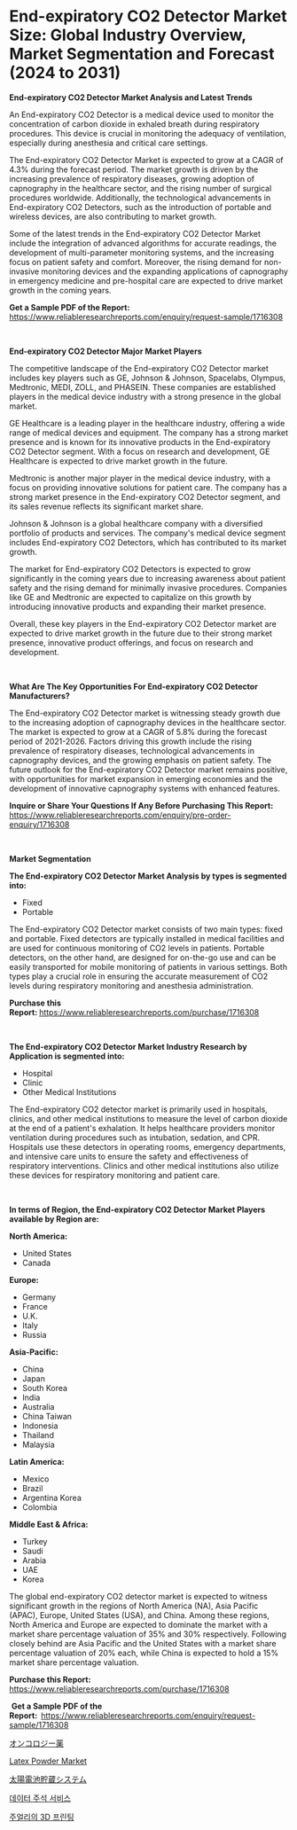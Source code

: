 <p><h1>End-expiratory CO2 Detector Market Size: Global Industry Overview, Market Segmentation and Forecast (2024 to 2031)</h1></p><p><strong>End-expiratory CO2 Detector Market Analysis and Latest Trends</strong></p>
<p><p>An End-expiratory CO2 Detector is a medical device used to monitor the concentration of carbon dioxide in exhaled breath during respiratory procedures. This device is crucial in monitoring the adequacy of ventilation, especially during anesthesia and critical care settings.</p><p>The End-expiratory CO2 Detector Market is expected to grow at a CAGR of 4.3% during the forecast period. The market growth is driven by the increasing prevalence of respiratory diseases, growing adoption of capnography in the healthcare sector, and the rising number of surgical procedures worldwide. Additionally, the technological advancements in End-expiratory CO2 Detectors, such as the introduction of portable and wireless devices, are also contributing to market growth.</p><p>Some of the latest trends in the End-expiratory CO2 Detector Market include the integration of advanced algorithms for accurate readings, the development of multi-parameter monitoring systems, and the increasing focus on patient safety and comfort. Moreover, the rising demand for non-invasive monitoring devices and the expanding applications of capnography in emergency medicine and pre-hospital care are expected to drive market growth in the coming years.</p></p>
<p><strong>Get a Sample PDF of the Report:&nbsp;</strong> <a href="https://www.reliableresearchreports.com/enquiry/request-sample/1716308">https://www.reliableresearchreports.com/enquiry/request-sample/1716308</a></p>
<p>&nbsp;</p>
<p><strong>End-expiratory CO2 Detector Major Market Players</strong></p>
<p><p>The competitive landscape of the End-expiratory CO2 Detector market includes key players such as GE, Johnson & Johnson, Spacelabs, Olympus, Medtronic, MEDI, ZOLL, and PHASEIN. These companies are established players in the medical device industry with a strong presence in the global market.</p><p>GE Healthcare is a leading player in the healthcare industry, offering a wide range of medical devices and equipment. The company has a strong market presence and is known for its innovative products in the End-expiratory CO2 Detector segment. With a focus on research and development, GE Healthcare is expected to drive market growth in the future.</p><p>Medtronic is another major player in the medical device industry, with a focus on providing innovative solutions for patient care. The company has a strong market presence in the End-expiratory CO2 Detector segment, and its sales revenue reflects its significant market share.</p><p>Johnson & Johnson is a global healthcare company with a diversified portfolio of products and services. The company's medical device segment includes End-expiratory CO2 Detectors, which has contributed to its market growth.</p><p>The market for End-expiratory CO2 Detectors is expected to grow significantly in the coming years due to increasing awareness about patient safety and the rising demand for minimally invasive procedures. Companies like GE and Medtronic are expected to capitalize on this growth by introducing innovative products and expanding their market presence.</p><p>Overall, these key players in the End-expiratory CO2 Detector market are expected to drive market growth in the future due to their strong market presence, innovative product offerings, and focus on research and development.</p></p>
<p>&nbsp;</p>
<p><strong>What Are The Key Opportunities For End-expiratory CO2 Detector Manufacturers?</strong></p>
<p><p>The End-expiratory CO2 Detector market is witnessing steady growth due to the increasing adoption of capnography devices in the healthcare sector. The market is expected to grow at a CAGR of 5.8% during the forecast period of 2021-2026. Factors driving this growth include the rising prevalence of respiratory diseases, technological advancements in capnography devices, and the growing emphasis on patient safety. The future outlook for the End-expiratory CO2 Detector market remains positive, with opportunities for market expansion in emerging economies and the development of innovative capnography systems with enhanced features.</p></p>
<p><strong>Inquire or Share Your Questions If Any Before Purchasing This Report:</strong> <a href="https://www.reliableresearchreports.com/enquiry/pre-order-enquiry/1716308">https://www.reliableresearchreports.com/enquiry/pre-order-enquiry/1716308</a></p>
<p>&nbsp;</p>
<p><strong>Market Segmentation</strong></p>
<p><strong>The End-expiratory CO2 Detector Market Analysis by types is segmented into:</strong></p>
<p><ul><li>Fixed</li><li>Portable</li></ul></p>
<p><p>The End-expiratory CO2 Detector market consists of two main types: fixed and portable. Fixed detectors are typically installed in medical facilities and are used for continuous monitoring of CO2 levels in patients. Portable detectors, on the other hand, are designed for on-the-go use and can be easily transported for mobile monitoring of patients in various settings. Both types play a crucial role in ensuring the accurate measurement of CO2 levels during respiratory monitoring and anesthesia administration.</p></p>
<p><strong>Purchase this Report:&nbsp;</strong><a href="https://www.reliableresearchreports.com/purchase/1716308">https://www.reliableresearchreports.com/purchase/1716308</a></p>
<p>&nbsp;</p>
<p><strong>The End-expiratory CO2 Detector Market Industry Research by Application is segmented into:</strong></p>
<p><ul><li>Hospital</li><li>Clinic</li><li>Other Medical Institutions</li></ul></p>
<p><p>The End-expiratory CO2 detector market is primarily used in hospitals, clinics, and other medical institutions to measure the level of carbon dioxide at the end of a patient's exhalation. It helps healthcare providers monitor ventilation during procedures such as intubation, sedation, and CPR. Hospitals use these detectors in operating rooms, emergency departments, and intensive care units to ensure the safety and effectiveness of respiratory interventions. Clinics and other medical institutions also utilize these devices for respiratory monitoring and patient care.</p></p>
<p>&nbsp;</p>
<p><strong>In terms of Region, the End-expiratory CO2 Detector Market Players available by Region are:</strong></p>
<p>
    <p> <strong> North America: </strong>
        <ul>
            <li>United States</li>
            <li>Canada</li>
        </ul>
        </p> 
    <p> <strong> Europe: </strong>
        <ul>
            <li>Germany</li>
            <li>France</li>
            <li>U.K.</li>
            <li>Italy</li>
            <li>Russia</li>
        </ul>
        </p> 
    <p> <strong> Asia-Pacific: </strong>
        <ul>
            <li>China</li>
            <li>Japan</li>
            <li>South Korea</li>
            <li>India</li>
            <li>Australia</li>
            <li>China Taiwan</li>
            <li>Indonesia</li>
            <li>Thailand</li>
            <li>Malaysia</li>
        </ul>
        </p> 
    <p> <strong> Latin America: </strong>
        <ul>
            <li>Mexico</li>
            <li>Brazil</li>
            <li>Argentina Korea</li>
            <li>Colombia</li>
        </ul>
        </p> 
    <p> <strong> Middle East & Africa: </strong>
        <ul>
            <li>Turkey</li>
            <li>Saudi</li>
            <li>Arabia</li>
            <li>UAE</li>
            <li>Korea</li>
        </ul>
    </p>
    </p>
<p><p>The global end-expiratory CO2 detector market is expected to witness significant growth in the regions of North America (NA), Asia Pacific (APAC), Europe, United States (USA), and China. Among these regions, North America and Europe are expected to dominate the market with a market share percentage valuation of 35% and 30% respectively. Following closely behind are Asia Pacific and the United States with a market share percentage valuation of 20% each, while China is expected to hold a 15% market share percentage valuation.</p></p>
<p><strong>Purchase this Report: </strong><a href="https://www.reliableresearchreports.com/purchase/1716308">https://www.reliableresearchreports.com/purchase/1716308</a></p>
<p>&nbsp;<strong>Get a Sample PDF of the Report:&nbsp;&nbsp;</strong><a href="https://www.reliableresearchreports.com/enquiry/request-sample/1716308">https://www.reliableresearchreports.com/enquiry/request-sample/1716308</a></p>
<p><strong></strong></p>
<p><p><a href="https://medium.com/@dioncollins8227/%E8%85%AB%E7%98%8D%E5%AD%A6%E8%96%AC%E5%B8%82%E5%A0%B4-2031%E5%B9%B4%E3%81%BE%E3%81%A7%E3%81%AE%E6%88%90%E5%8A%9F%E3%81%99%E3%82%8B%E3%83%93%E3%82%B8%E3%83%8D%E3%82%B9%E6%88%A6%E7%95%A5%E3%81%AE%E9%8D%B5-25f2984b1784">オンコロジー薬</a></p><p><a href="https://view.publitas.com/reportprime-1/latex-powder-market-size-reflecting-a-forecast-till-2031-market-by-type-by-application-and-by-geography/">Latex Powder Market</a></p><p><a href="https://medium.com/@dioncollins8227/%E5%A4%AA%E9%99%BD%E9%9B%BB%E6%B1%A0%E8%93%84%E9%9B%BB%E3%82%B7%E3%82%B9%E3%83%86%E3%83%A0%E5%B8%82%E5%A0%B4%E3%81%AE%E3%82%A4%E3%83%B3%E3%82%B5%E3%82%A4%E3%83%88-%E5%B8%82%E5%A0%B4%E3%81%AE%E5%8B%95%E5%90%91-%E6%88%90%E9%95%B7-2024%E5%B9%B4%E3%81%8B%E3%82%892031%E5%B9%B4%E3%81%BE%E3%81%A7%E3%81%AE%E4%BA%88%E6%B8%AC-a8748b6e5a2f">太陽電池貯蔵システム</a></p><p><a href="https://medium.com/@elliottlenningoip9vprgu3v/%EB%8D%B0%EC%9D%B4%ED%84%B0-%EC%A3%BC%EC%84%9D-%EC%84%9C%EB%B9%84%EC%8A%A4-%EC%8B%9C%EC%9E%A5-%EA%B7%9C%EB%AA%A8-%EB%B0%8F-%EC%8B%9C%EC%9E%A5-%EB%8F%99%ED%96%A5-%EC%82%B0%EC%97%85-%EC%A0%84%EB%B0%98%EC%A0%81%EC%9D%B8-%EA%B0%9C%EC%9A%94-2024%EB%85%84%EB%B6%80%ED%84%B0-2031%EB%85%84%EA%B9%8C%EC%A7%80-437e47a031b5">데이터 주석 서비스</a></p><p><a href="https://medium.com/@elliottlenningoip9vprgu3v/%EC%A3%BC%EC%96%BC%EB%A6%AC-%EC%8B%9C%EC%9E%A5%EC%9D%98-3d-%ED%94%84%EB%A6%B0%ED%8C%85-%EC%8B%9C%EC%9E%A5-%EC%A0%90%EC%9C%A0%EC%9C%A8-%EC%8B%9C%EC%9E%A5-%ED%8A%B8%EB%A0%8C%EB%93%9C-%EB%B0%8F-%EB%AF%B8%EB%9E%98-%EC%84%B1%EC%9E%A5-%ED%83%90%EC%83%89-34d0f916cfaa">주얼리의 3D 프린팅</a></p></p>